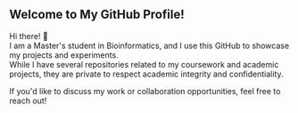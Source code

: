 ## Welcome to My GitHub Profile!

Hi there! 👋  
I am a Master's student in Bioinformatics, and I use this GitHub to showcase my projects and experiments.  
While I have several repositories related to my coursework and academic projects, they are private to respect academic integrity and confidentiality.  

If you'd like to discuss my work or collaboration opportunities, feel free to reach out!
